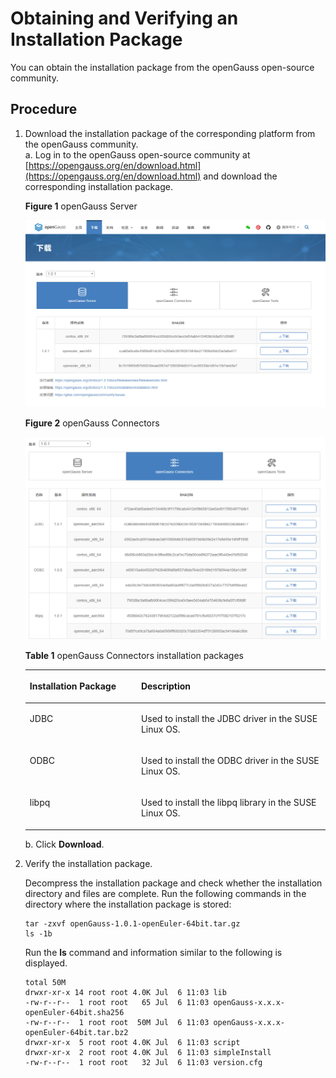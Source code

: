 # Obtaining and Verifying an Installation Package<a name="EN-US_TOPIC_0283136484"></a>

You can obtain the installation package from the openGauss open-source community.

## Procedure<a name="en-us_topic_0241802590_en-us_topic_0085434667_en-us_topic_0059782060_section62223956163549"></a>

1.  Download the installation package of the corresponding platform from the openGauss community.  
a.  Log in to the openGauss open-source community at  [https://opengauss.org/en/download.html](https://opengauss.org/en/download.html)  and download the corresponding installation package.

    **Figure 1**  openGauss Server

    ![](figures/en-us_image_0283136470.png)

    **Figure 2**  openGauss Connectors

    ![](figures/en-us_image_0283136486.png)

    **Table  1**  openGauss Connectors installation packages

    <a name="en-us_topic_0241805803_en-us_topica_0085434653_en-us_topic_0059781995_te4a9d557337c400c85acff184476a722"></a>
    <table><thead align="left"><tr id="en-us_topic_0241805803_en-us_topic_0085434653_en-us_topic_0059781995_r6e873539a9a948579dd18ac7252c2f16"><th class="cellrowborder" valign="top" width="37.09%" id="mcps1.2.3.1.1"><p id="en-us_topic_0241805803_en-us_topic_0085434653_en-us_topic_0059781995_aeb07fb644a9c44c9b5867059f6978c73"><a name="en-us_topic_0241805803_en-us_topic_0085434653_en-us_topic_0059781995_aeb07fb644a9c44c9b5867059f6978c73"></a><a name="en-us_topic_0241805803_en-us_topic_0085434653_en-us_topic_0059781995_aeb07fb644a9c44c9b5867059f6978c73"></a>Installation Package</p>
    </th>
    <th class="cellrowborder" valign="top" width="62.91%" id="mcps1.2.3.1.2"><p id="en-us_topic_0241805803_en-us_topic_0085434653_en-us_topic_0059781995_a6e02d21de44f441f9802f741ccfffa0c"><a name="en-us_topic_0241805803_en-us_topic_0085434653_en-us_topic_0059781995_a6e02d21de44f441f9802f741ccfffa0c"></a><a name="en-us_topic_0241805803_en-us_topic_0085434653_en-us_topic_0059781995_a6e02d21de44f441f9802f741ccfffa0c"></a>Description</p>
    </th>
    </tr>
    </thead>
    <tbody><tr id="en-us_topic_0241805803_en-us_topic_0085434653_en-us_topic_0059781995_r175ab443930247f1a14e55b0a76ef425"><td class="cellrowborder" valign="top" width="37.09%" headers="mcps1.2.3.1.1 "><p id="en-us_topic_0241805803_en-us_topic_0085434653_en-us_topic_0059781995_a382ad5075b02419a99cc5c5894ee3dc8"><a name="en-us_topic_0241805803_en-us_topic_0085434653_en-us_topic_0059781995_a382ad5075b02419a99cc5c5894ee3dc8"></a><a name="en-us_topic_0241805803_en-us_topic_0085434653_en-us_topic_0059781995_a382ad5075b02419a99cc5c5894ee3dc8"></a>JDBC</p>
    </td>
    <td class="cellrowborder" valign="top" width="62.91%" headers="mcps1.2.3.1.2 "><p id="en-us_topic_0241805803_en-us_topic_0085434653_en-us_topic_0059781995_a30fe42f57dff4354a4ccdccb34e33005"><a name="en-us_topic_0241805803_en-us_topic_0085434653_en-us_topic_0059781995_a30fe42f57dff4354a4ccdccb34e33005"></a><a name="en-us_topic_0241805803_en-us_topic_0085434653_en-us_topic_0059781995_a30fe42f57dff4354a4ccdccb34e33005"></a>Used to install the JDBC driver in the SUSE Linux OS.</p>
    </td>
    </tr>
    <tr id="en-us_topic_0241805803_en-us_topic_0085434653_en-us_topic_0059781995_rc4332348c8c64404896b4c01435fb5bd"><td class="cellrowborder" valign="top" width="37.09%" headers="mcps1.2.3.1.1 "><p id="en-us_topic_0241805803_en-us_topic_0085434653_en-us_topic_0059781995_a95ee6d367d614b419e6a2f47dd8c9cc3"><a name="en-us_topic_0241805803_en-us_topic_0085434653_en-us_topic_0059781995_a95ee6d367d614b419e6a2f47dd8c9cc3"></a><a name="en-us_topic_0241805803_en-us_topic_0085434653_en-us_topic_0059781995_a95ee6d367d614b419e6a2f47dd8c9cc3"></a>ODBC</p>
    </td>
    <td class="cellrowborder" valign="top" width="62.91%" headers="mcps1.2.3.1.2 "><p id="en-us_topic_0241805803_en-us_topic_0085434653_en-us_topic_0059781995_ac74876654f444229b42953321aedd13c"><a name="en-us_topic_0241805803_en-us_topic_0085434653_en-us_topic_0059781995_ac74876654f444229b42953321aedd13c"></a><a name="en-us_topic_0241805803_en-us_topic_0085434653_en-us_topic_0059781995_ac74876654f444229b42953321aedd13c"></a>Used to install the ODBC driver in the SUSE Linux OS.</p>
    </td>
    </tr>
    <tr id="en-us_topic_0241805803_en-us_topic_0085434653_en-us_topbic_0059781995_rfcb5e881573c494593bc04c1bca8a09d"><td class="cellrowborder" valign="top" width="37.09%" headers="mcps1.2.3.1.1 "><p id="p947205712514"><a name="p947205712514"></a><a name="p947205712514"></a>libpq</p>
    </td>
    <td class="cellrowborder" valign="top" width="62.91%" headers="mcps1.2.3.1.2 "><p id="en-us_topic_0241805803_en-us_topic_0085434653_en-us_topic_0059781995_a1ad6388e500942829101ee341d2ad99e"><a name="en-us_topic_0241805803_en-us_topic_0085434653_en-us_topic_0059781995_a1ad6388e500942829101ee341d2ad99e"></a><a name="en-us_topic_0241805803_en-us_topic_0085434653_en-us_topic_0059781995_a1ad6388e500942829101ee341d2ad99e"></a>Used to install the libpq library in the SUSE Linux OS.</p>
    </td>
    </tr>
    </tbody>
    </table>

    b.  Click  **Download**.

2. Verify the installation package.

   Decompress the installation package and check whether the installation directory and files are complete. Run the following commands in the directory where the installation package is stored:

   ```
   tar -zxvf openGauss-1.0.1-openEuler-64bit.tar.gz
   ls -1b
   ```

   Run the  **ls**  command and information similar to the following is displayed. 

   ```
   total 50M
   drwxr-xr-x 14 root root 4.0K Jul  6 11:03 lib
   -rw-r--r--  1 root root   65 Jul  6 11:03 openGauss-x.x.x-openEuler-64bit.sha256
   -rw-r--r--  1 root root  50M Jul  6 11:03 openGauss-x.x.x-openEuler-64bit.tar.bz2
   drwxr-xr-x  5 root root 4.0K Jul  6 11:03 script
   drwxr-xr-x  2 root root 4.0K Jul  6 11:03 simpleInstall
   -rw-r--r--  1 root root   32 Jul  6 11:03 version.cfg
   
   ```



